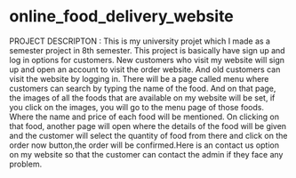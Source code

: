 # online_food_delivery_website
PROJECT DESCRIPTON : 
This is my university projet which I made as a semester project in 8th semester. This project is basically have sign up and log in options for customers. New customers who visit my website will sign up and open an account to visit the order website. And old customers can visit the website by logging in. There will be a page called menu where customers can search by typing the name of the food. And on that page, the images of all the foods that are available on my website will be set, if you click on the images, you will go to the menu page of those foods. Where the name and price of each food will be mentioned. On clicking on that food, another page will open where the details of the food will be given and the customer will select the quantity of food from there and click on the order now button,the order will be confirmed.Here is an contact us option on my website so that the customer can contact the admin if they face any problem.

